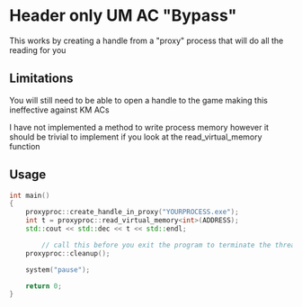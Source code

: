 # Header only UM AC "Bypass"

This works by creating a handle from a "proxy" process that will do all the reading for you


## Limitations

You will still need to be able to open a handle to the game making this ineffective against KM ACs

I have not implemented a method to write process memory however it should be trivial to implement if you look at the read_virtual_memory function
## Usage

```cpp
int main()
{
	proxyproc::create_handle_in_proxy("YOURPROCESS.exe");
	int t = proxyproc::read_virtual_memory<int>(ADDRESS);
	std::cout << std::dec << t << std::endl;

        // call this before you exit the program to terminate the thread
	proxyproc::cleanup();

	system("pause");

	return 0;
}
```

